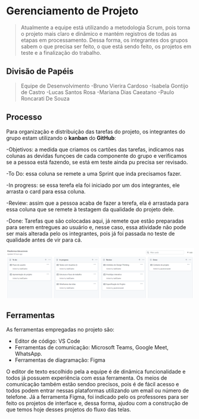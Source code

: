 # Gerenciamento de Projeto

> Atualmente a equipe está utilizando a metodologia Scrum, pois torna o projeto
> mais claro e dinâmico e mantém registros de todas as etapas em processamento.
> Dessa forma, os integrantes dos grupos sabem o que precisa ser feito, o que está sendo feito, os projetos em teste
> e a finalização do trabalho.

## Divisão de Papéis

> Equipe de Desenvolvimento
-Bruno Vierira Cardoso
-Isabela Gontijo de Castro
-Lucas Santos Rosa
-Mariana Dias Caeatano
-Paulo Roncarati De Souza

## Processo

> 
Para organização e distribuição das tarefas do projeto, os integrantes do grupo estam utilizando o **kanban** do **GitHub**: 

-Objetivos: a medida que criamos os cartões das tarefas, indicamos nas colunas as devidas funçoes de cada componente do grupo e verificamos se a pessoa está fazendo, se está em teste ainda pu precisa ser revisado.


-To Do: essa coluna se remete a uma Sprint que inda precisamos fazer.

-In progress: se essa terefa ela foi iniciado por um dos integrantes, ele arrasta o card para essa coluna.

-Review: assim que a pessoa acaba de fazer a terefa, ela é arrastada para essa coluna que se remete à testagem da qualidade do projeto dele.

-Done: Tarefas que são colocadas aqui, já remete que estão preparadas para serem entregues ao usuário e, nesse caso, essa atividade não pode ser mais alterada pelo os integrantes, pois já foi passada no teste de qualidade antes de vir para cá.

![Kanban GitHub](images/img_kanban_github.png)

## Ferramentas

As ferramentas empregadas no projeto são:

- Editor de código: VS Code
- Ferramentas de comunicação: Microsoft Teams, Google Meet, WhatsApp.
- Ferramentas de diagramação: Figma 

O editor de texto escolhido pela a equipe é de dinâmica funcionalidade e todos já possuem experiência com essa ferramenta. Os meios de comunicação também estão sendoo precisos, pois é de fácil acesso e todos podem entrar nessas plataformas utilizando um email ou número de telefone. Já a ferramenta Figma, foi indicado pelo os professores para ser feito os projetos de interface e, dessa forma, ajudou com a construção de que temos hoje desses projetos do fluxo das telas. 

